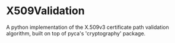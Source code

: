 # X509Validation
A python implementation of the X.509v3 certificate path validation algorithm, 
built on top of pyca's 'cryptography' package.
